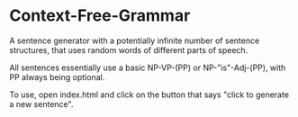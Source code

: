 # Context-Free-Grammar
A sentence generator with a potentially infinite number of sentence structures, that uses random words of different parts of speech.

All sentences essentially use a basic NP-VP-(PP) or NP-"is"-Adj-(PP), with PP always being optional.

To use, open index.html and click on the button that says "click to generate a new sentence".

